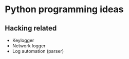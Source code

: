 
# Python programming ideas

## Hacking related

- Keylogger
- Network logger
- Log automation (parser)
